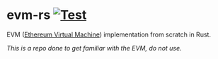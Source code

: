 # evm-rs [![Test](https://github.com/arnaucube/evm-rs/workflows/Test/badge.svg)](https://github.com/arnaucube/evm-rs/actions?query=workflow%3ATest)
EVM ([Ethereum Virtual Machine](https://ethereum.org/en/developers/docs/evm/)) implementation from scratch in Rust.

*This is a repo done to get familiar with the EVM, do not use.*
